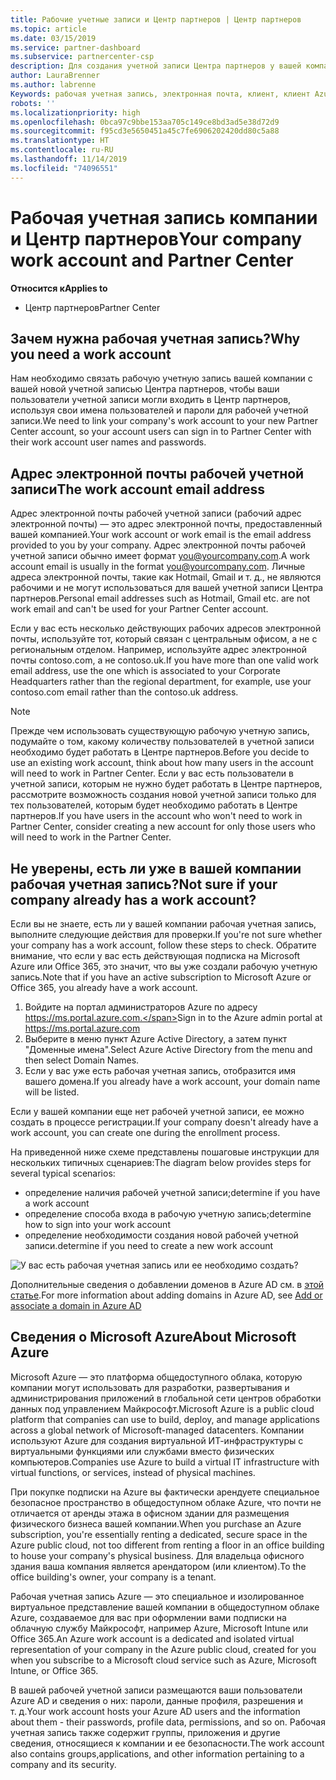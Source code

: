 ```yaml
---
title: Рабочие учетные записи и Центр партнеров | Центр партнеров
ms.topic: article
ms.date: 03/15/2019
ms.service: partner-dashboard
ms.subservice: partnercenter-csp
description: Для создания учетной записи Центра партнеров у вашей компании должна быть рабочая учетная запись. Если у вас есть действующая подписка на Microsoft Azure или Office 365, это значит, что вы уже создали рабочую учетную запись.
author: LauraBrenner
ms.author: labrenne
Keywords: рабочая учетная запись, электронная почта, клиент, клиент Azure, создание учетной записи, доменное имя
robots: ''
ms.localizationpriority: high
ms.openlocfilehash: 0bca97c9bbe153aa705c149ce8bd3ad5e38d72d9
ms.sourcegitcommit: f95cd3e5650451a45c7fe6906202420dd80c5a88
ms.translationtype: HT
ms.contentlocale: ru-RU
ms.lasthandoff: 11/14/2019
ms.locfileid: "74096551"
---
```

# <a name="your-company-work-account-and-partner-center"></a><span data-ttu-id="b5764-105">Рабочая учетная запись компании и Центр партнеров</span><span class="sxs-lookup"><span data-stu-id="b5764-105">Your company work account and Partner Center</span></span>  

<span data-ttu-id="b5764-106">**Относится к**</span><span class="sxs-lookup"><span data-stu-id="b5764-106">**Applies to**</span></span>

-  <span data-ttu-id="b5764-107">Центр партнеров</span><span class="sxs-lookup"><span data-stu-id="b5764-107">Partner Center</span></span>

## <a name="why-you-need-a-work-account"></a><span data-ttu-id="b5764-108">Зачем нужна рабочая учетная запись?</span><span class="sxs-lookup"><span data-stu-id="b5764-108">Why you need a work account</span></span>

<span data-ttu-id="b5764-109">Нам необходимо связать рабочую учетную запись вашей компании с вашей новой учетной записью Центра партнеров, чтобы ваши пользователи учетной записи могли входить в Центр партнеров, используя свои имена пользователей и пароли для рабочей учетной записи.</span><span class="sxs-lookup"><span data-stu-id="b5764-109">We need to link your company's work account to your new Partner Center account, so your account users can sign in to Partner Center with their work account user names and passwords.</span></span>

## <a name="the-work-account-email-address"></a><span data-ttu-id="b5764-110">Адрес электронной почты рабочей учетной записи</span><span class="sxs-lookup"><span data-stu-id="b5764-110">The work account email address</span></span>

<span data-ttu-id="b5764-111">Адрес электронной почты рабочей учетной записи (рабочий адрес электронной почты) — это адрес электронной почты, предоставленный вашей компанией.</span><span class="sxs-lookup"><span data-stu-id="b5764-111">Your work account or work email is the email address provided to you by your company.</span></span> <span data-ttu-id="b5764-112">Адрес электронной почты рабочей учетной записи обычно имеет формат you@yourcompany.com.</span><span class="sxs-lookup"><span data-stu-id="b5764-112">A work account email is usually in the format you@yourcompany.com.</span></span> <span data-ttu-id="b5764-113">Личные адреса электронной почты, такие как Hotmail, Gmail и т. д., не являются рабочими и не могут использоваться для вашей учетной записи Центра партнеров.</span><span class="sxs-lookup"><span data-stu-id="b5764-113">Personal email addresses such as Hotmail, Gmail etc. are not work email and can't be used for your Partner Center account.</span></span> 

<span data-ttu-id="b5764-114">Если у вас есть несколько действующих рабочих адресов электронной почты, используйте тот, который связан с центральным офисом, а не с региональным отделом. Например, используйте адрес электронной почты contoso.com, а не contoso.uk.</span><span class="sxs-lookup"><span data-stu-id="b5764-114">If you have more than one valid work email address, use the one which is associated to your Corporate Headquarters rather than the regional department, for example, use your contoso.com email rather than the contoso.uk address.</span></span>

> [!NOTE]  
>  <span data-ttu-id="b5764-115">Прежде чем использовать существующую рабочую учетную запись, подумайте о том, какому количеству пользователей в учетной записи необходимо будет работать в Центре партнеров.</span><span class="sxs-lookup"><span data-stu-id="b5764-115">Before you decide to use an existing work account, think about how many users in the account will need to work in Partner Center.</span></span> <span data-ttu-id="b5764-116">Если у вас есть пользователи в учетной записи, которым не нужно будет работать в Центре партнеров, рассмотрите возможность создания новой учетной записи только для тех пользователей, которым будет необходимо работать в Центре партнеров.</span><span class="sxs-lookup"><span data-stu-id="b5764-116">If you have users in the account who won't need to work in Partner Center, consider creating a new account for only those users who will need to work in the Partner Center.</span></span>


## <a name="not-sure-if-your-company-already-has-a-work-account"></a><span data-ttu-id="b5764-117">Не уверены, есть ли уже в вашей компании рабочая учетная запись?</span><span class="sxs-lookup"><span data-stu-id="b5764-117">Not sure if your company already has a work account?</span></span>

<span data-ttu-id="b5764-118">Если вы не знаете, есть ли у вашей компании рабочая учетная запись, выполните следующие действия для проверки.</span><span class="sxs-lookup"><span data-stu-id="b5764-118">If you're not sure whether your company has a work account, follow these steps to check.</span></span> <span data-ttu-id="b5764-119">Обратите внимание, что если у вас есть действующая подписка на Microsoft Azure или Office 365, это значит, что вы уже создали рабочую учетную запись.</span><span class="sxs-lookup"><span data-stu-id="b5764-119">Note that if you have an active subscription to Microsoft Azure or Office 365, you already have a work account.</span></span>

1.  <span data-ttu-id="b5764-120">Войдите на портал администраторов Azure по адресу https://ms.portal.azure.com.</span><span class="sxs-lookup"><span data-stu-id="b5764-120">Sign in to the Azure admin portal at https://ms.portal.azure.com</span></span>
2.  <span data-ttu-id="b5764-121">Выберите в меню пункт Azure Active Directory, а затем пункт "Доменные имена".</span><span class="sxs-lookup"><span data-stu-id="b5764-121">Select Azure Active Directory from the menu and then select Domain Names.</span></span>
3.  <span data-ttu-id="b5764-122">Если у вас уже есть рабочая учетная запись, отобразится имя вашего домена.</span><span class="sxs-lookup"><span data-stu-id="b5764-122">If you already have a work account, your domain name will be listed.</span></span>

<span data-ttu-id="b5764-123">Если у вашей компании еще нет рабочей учетной записи, ее можно создать в процессе регистрации.</span><span class="sxs-lookup"><span data-stu-id="b5764-123">If your company doesn't already have a work account, you can create one during the enrollment process.</span></span>

<span data-ttu-id="b5764-124">На приведенной ниже схеме представлены пошаговые инструкции для нескольких типичных сценариев:</span><span class="sxs-lookup"><span data-stu-id="b5764-124">The diagram below provides steps for several typical scenarios:</span></span>

- <span data-ttu-id="b5764-125">определение наличия рабочей учетной записи;</span><span class="sxs-lookup"><span data-stu-id="b5764-125">determine if you have a work account</span></span> 
- <span data-ttu-id="b5764-126">определение способа входа в рабочую учетную запись;</span><span class="sxs-lookup"><span data-stu-id="b5764-126">determine how to sign into your work account</span></span> 
- <span data-ttu-id="b5764-127">определение необходимости создания новой рабочей учетной записи.</span><span class="sxs-lookup"><span data-stu-id="b5764-127">determine if you need to create a new work account</span></span>


![У вас есть рабочая учетная запись или ее необходимо создать?](images/onboardingAADFlow.png)

<span data-ttu-id="b5764-129">Дополнительные сведения о добавлении доменов в Azure AD см. в [этой статье](https://docs.microsoft.com/azure/active-directory/active-directory-add-domain).</span><span class="sxs-lookup"><span data-stu-id="b5764-129">For more information about adding domains in Azure AD, see [Add or associate a domain in Azure AD](https://docs.microsoft.com/azure/active-directory/active-directory-add-domain)</span></span>

## <a name="about-microsoft-azure"></a><span data-ttu-id="b5764-130">Сведения о Microsoft Azure</span><span class="sxs-lookup"><span data-stu-id="b5764-130">About Microsoft Azure</span></span>

<span data-ttu-id="b5764-131">Microsoft Azure — это платформа общедоступного облака, которую компании могут использовать для разработки, развертывания и администрирования приложений в глобальной сети центров обработки данных под управлением Майкрософт.</span><span class="sxs-lookup"><span data-stu-id="b5764-131">Microsoft Azure is a public cloud platform that companies can use to build, deploy, and manage applications across a global network of Microsoft-managed datacenters.</span></span> <span data-ttu-id="b5764-132">Компании используют Azure для создания виртуальной ИТ-инфраструктуры с виртуальными функциями или службами вместо физических компьютеров.</span><span class="sxs-lookup"><span data-stu-id="b5764-132">Companies use Azure to build a virtual IT infrastructure with virtual functions, or services, instead of physical machines.</span></span> 

<span data-ttu-id="b5764-133">При покупке подписки на Azure вы фактически арендуете специальное безопасное пространство в общедоступном облаке Azure, что почти не отличается от аренды этажа в офисном здании для размещения физического бизнеса вашей компании.</span><span class="sxs-lookup"><span data-stu-id="b5764-133">When you purchase an Azure subscription, you're essentially renting a dedicated, secure space in the Azure public cloud, not too different from renting a floor in an office building to house your company's physical business.</span></span> <span data-ttu-id="b5764-134">Для владельца офисного здания ваша компания является арендатором (или клиентом).</span><span class="sxs-lookup"><span data-stu-id="b5764-134">To the office building's owner, your company is a tenant.</span></span> 

<span data-ttu-id="b5764-135">Рабочая учетная запись Azure — это специальное и изолированное виртуальное представление вашей компании в общедоступном облаке Azure, создаваемое для вас при оформлении вами подписки на облачную службу Майкрософт, например Azure, Microsoft Intune или Office 365.</span><span class="sxs-lookup"><span data-stu-id="b5764-135">An Azure work account is a dedicated and isolated virtual representation of your company in the Azure public cloud, created for you when you subscribe to a Microsoft cloud service such as Azure, Microsoft Intune, or Office 365.</span></span> 

<span data-ttu-id="b5764-136">В вашей рабочей учетной записи размещаются ваши пользователи Azure AD и сведения о них: пароли, данные профиля, разрешения и т. д.</span><span class="sxs-lookup"><span data-stu-id="b5764-136">Your work account hosts your Azure AD users and the information about them - their passwords, profile data, permissions, and so on.</span></span> <span data-ttu-id="b5764-137">Рабочая учетная запись также содержит группы, приложения и другие сведения, относящиеся к компании и ее безопасности.</span><span class="sxs-lookup"><span data-stu-id="b5764-137">The work account also contains groups,applications, and other information pertaining to a company and its security.</span></span> 
